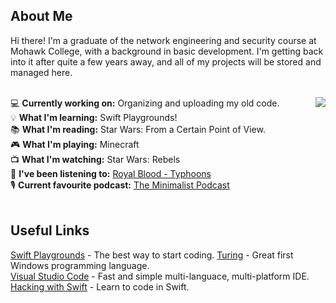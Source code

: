 ## About Me
Hi there! I'm a graduate of the network engineering and security course at Mohawk College, with a background in basic development. I'm getting back into it after quite a few years away, and all of my projects will be stored and managed here.<br>
<br>

<a href="#">
  <!-- Remove "&layout=compact" to switch to list view. This will likely look better once the list becomes longer. -->
	<!-- Add "&langs_count=x" to specify the number of languages displayed, where x is the number of languages. -->
  <img align="right" src="https://github-readme-stats.vercel.app/api/top-langs?username=Gediren&layout=compact" />
</a>

<!-- Need to be careful of sentence length in this section, otherwise it runs into the graph. -->
💻 <b>Currently working on:</b> Organizing and uploading my old code.<br>
💡 <b>What I'm learning:</b> Swift Playgrounds!<br>
📚 <b>What I'm reading:</b> Star Wars: From a Certain Point of View.<br>
🎮 <b>What I'm playing:</b> Minecraft<br>
📺 <b>What I'm watching:</b> Star Wars: Rebels<br>
🎵 <b>I've been listening to:</b> <a href="https://open.spotify.com/album/05aqnnpYVOvsX0SIzmIuxi?si=0axtTv-MRx-es-PPEyi66g">Royal Blood - Typhoons</a><br>
🎙️ <b>Current favourite podcast:</b> <a href="https://www.theminimalists.com/podcast/">The Minimalist Podcast</a><br>
<br>

## Useful Links
<a href="https://www.apple.com/swift/playgrounds/">Swift Playgrounds</a> - The best way to start coding.
<a href="http://compsci.ca/holtsoft/">Turing</a> - Great first Windows programming language.<br>
<a href="https://code.visualstudio.com/">Visual Studio Code</a> - Fast and simple multi-languace, multi-platform IDE.<br>
<a href="https://www.hackingwithswift.com/">Hacking with Swift</a> - Learn to code in Swift.
